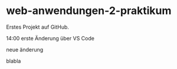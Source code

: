 # web-anwendungen-2-praktikum

Erstes Projekt auf GitHub. 

14:00 erste Änderung über VS Code

neue änderung


blabla